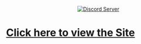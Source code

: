 <p align="center">
  <a href="https://discord.gg/red">
    <img src="https://discordapp.com/api/guilds/734825971848577038/widget.png?style=shield" alt="Discord Server">
  </a>
</p>

# [Click here to view the Site](https://botflakes.github.io/ASRockWiki)